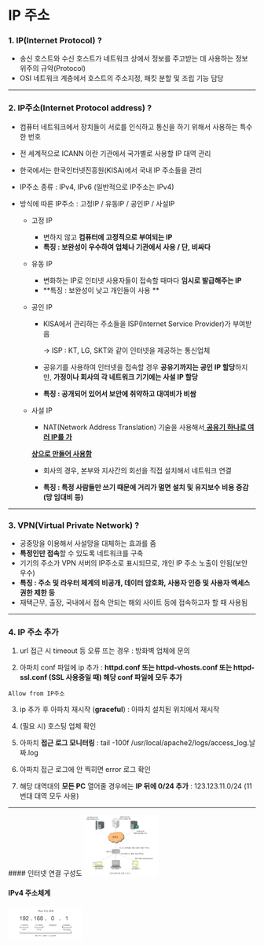 # IP 주소

### 1. IP(**I**nternet **P**rotocol) ?

- 송신 호스트와 수신 호스트가 네트워크 상에서 정보를 주고받는 데 사용하는 정보 위주의 규약(Protocol)
- OSI 네트워크 계층에서 호스트의 주소지정, 패킷 분할 및 조립 기능 담당

<hr>

### 2. IP주소(Internet Protocol address) ?

- 컴퓨터 네트워크에서 장치들이 서로를 인식하고 통신을 하기 위해서 사용하는 특수한 번호

- 전 세계적으로 ICANN 이란 기관에서 국가별로 사용할 IP 대역 관리

- 한국에서는 한국인터넷진흥원(KISA)에서 국내 IP 주소들을 관리 

- IP주소 종류 : IPv4, IPv6 (일반적으로 IP주소는 IPv4)

- 방식에 따른 IP주소 : 고정IP / 유동IP / 공인IP / 사설IP 

  - 고정 IP 

    - 변하지 않고 **컴퓨터에 고정적으로 부여되는 IP**
    - **특징 : 보완성이 우수하여 업체나 기관에서 사용 / 단, 비싸다**

  - 유동 IP

    - 변화하는 IP로 인터넷 사용자들이 접속할 때마다 **임시로 발급해주는 IP**
    - **특징 : 보완성이 낮고 개인들이 사용 **

  - 공인 IP

    - KISA에서 관리하는 주소들을 ISP(Internet Service Provider)가 부여받음

      -> ISP : KT, LG, SKT와 같이 인터넷을 제공하는 통신업체

    - 공유기를 사용하여 인터넷을 접속할 경우 **공유기까지는 공인 IP 할당**하지만, **가정이나 회사의 각 네트워크 기기에는 사설 IP 할당**

    - **특징 : 공개되어 있어서 보안에 취약하고 대여비가 비쌈**

  - 사설 IP

    -  NAT(Network Address Translation) 기술을 사용해서<u> **공유기 하나로 여러 IP를 가**</u>

      <u>**상으로 만들어 사용함**</u>

    - 회사의 경우, 본부와 지사간의 회선을 직접 설치해서 네트워크 연결

    - **특징 : 특정 사람들만 쓰기 때문에 거리가 멀면 설치 및 유지보수 비용 증감(망 임대비 등)**

<hr>

### 3. VPN(Virtual Private Network) ?

- 공중망을 이용해서 사설망을 대체하는 효과를 줌
- **특정인만 접속**할 수 있도록 네트워크를 구축
- 기기의 주소가 VPN 서버의 IP주소로 표시되므로, 개인 IP 주소 노출이 안됨(보안 우수)
- **특징 : 주소 및 라우터 체계의 비공개, 데이터 암호화, 사용자 인증 및 사용자 엑세스 권한 제한 등** 
- 재택근무, 출장, 국내에서 접속 안되는 해외 사이트 등에 접속하고자 할 때 사용됨

<hr>

### 4. IP 주소 추가

 1. url 접근 시 timeout 등 오류 뜨는 경우 : 방화벽 업체에 문의

 2.  아파치 conf  파일에 ip 추가 : **httpd.conf 또는 httpd-vhosts.conf  또는 httpd-ssl.conf (SSL 사용중일 때) 해당 conf 파일에 모두 추가**

    Allow from IP주소

 3.  ip 추가 후 아파치 재시작 (**graceful**) : 아파치 설치된 위치에서 재시작

 4. (필요 시) 호스팅 업체 확인  

 5.  아파치 **접근 로그 모니터링** : tail -100f /usr/local/apache2/logs/access_log.날짜.log

6. 아파치 접근 로그에 안 찍히면 error 로그 확인 
7. 해당 대역대의 **모든 PC** 열어줄 경우에는 **IP 뒤에 0/24 추가** : 123.123.11.0/24 (11번대 대역 모두 사용)

<hr>
#### 인터넷 연결 구성도
<img src="./internet_connected.png" width="30%" height="10%" alt=""></img>

<br>

#### IPv4 주소체계
<img src="./IPv4.png" width="30%" height="10%" alt=""></img>